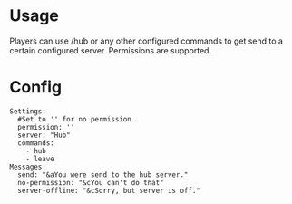 
# Usage
Players can use /hub or any other configured commands to get send to a certain configured server. Permissions are supported.

# Config

    Settings:  
      #Set to '' for no permission.  
      permission: ''  
      server: "Hub"  
      commands:  
        - hub  
        - leave  
    Messages:  
      send: "&aYou were send to the hub server."  
      no-permission: "&cYou can't do that"  
      server-offline: "&cSorry, but server is off."
